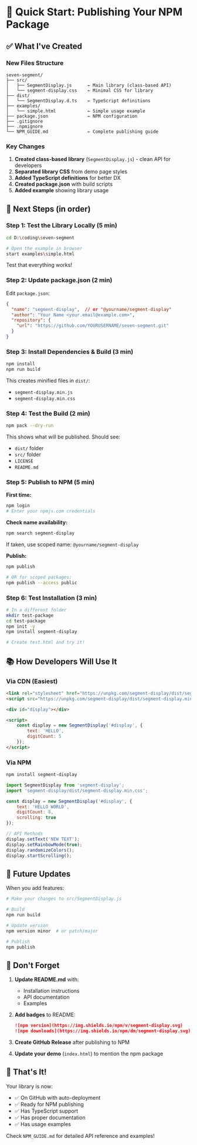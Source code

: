 # 🚀 Quick Start: Publishing Your NPM Package

## ✅ What I've Created

### New Files Structure
```
seven-segment/
├── src/
│   ├── SegmentDisplay.js      ← Main library (class-based API)
│   └── segment-display.css    ← Minimal CSS for library
├── dist/
│   └── SegmentDisplay.d.ts    ← TypeScript definitions
├── examples/
│   └── simple.html            ← Simple usage example
├── package.json               ← NPM configuration
├── .gitignore
├── .npmignore
└── NPM_GUIDE.md               ← Complete publishing guide
```

### Key Changes
1. **Created class-based library** (`SegmentDisplay.js`) - clean API for developers
2. **Separated library CSS** from demo page styles
3. **Added TypeScript definitions** for better DX
4. **Created package.json** with build scripts
5. **Added example** showing library usage

## 🎯 Next Steps (in order)

### Step 1: Test the Library Locally (5 min)
```bash
cd D:\coding\seven-segment

# Open the example in browser
start examples\simple.html
```

Test that everything works!

### Step 2: Update package.json (2 min)
Edit `package.json`:
```json
{
  "name": "segment-display",  // or "@yourname/segment-display"
  "author": "Your Name <your.email@example.com>",
  "repository": {
    "url": "https://github.com/YOURUSERNAME/seven-segment.git"
  }
}
```

### Step 3: Install Dependencies & Build (3 min)
```bash
npm install
npm run build
```

This creates minified files in `dist/`:
- `segment-display.min.js`
- `segment-display.min.css`

### Step 4: Test the Build (2 min)
```bash
npm pack --dry-run
```

This shows what will be published. Should see:
- `dist/` folder
- `src/` folder
- `LICENSE`
- `README.md`

### Step 5: Publish to NPM (5 min)

**First time:**
```bash
npm login
# Enter your npmjs.com credentials
```

**Check name availability:**
```bash
npm search segment-display
```

If taken, use scoped name: `@yourname/segment-display`

**Publish:**
```bash
npm publish

# OR for scoped packages:
npm publish --access public
```

### Step 6: Test Installation (3 min)
```bash
# In a different folder
mkdir test-package
cd test-package
npm init -y
npm install segment-display

# Create test.html and try it!
```

## 📚 How Developers Will Use It

### Via CDN (Easiest)
```html
<link rel="stylesheet" href="https://unpkg.com/segment-display/dist/segment-display.min.css">
<script src="https://unpkg.com/segment-display/dist/segment-display.min.js"></script>

<div id="display"></div>

<script>
    const display = new SegmentDisplay('#display', {
        text: 'HELLO',
        digitCount: 5
    });
</script>
```

### Via NPM
```bash
npm install segment-display
```

```javascript
import SegmentDisplay from 'segment-display';
import 'segment-display/dist/segment-display.min.css';

const display = new SegmentDisplay('#display', {
    text: 'HELLO WORLD',
    digitCount: 8,
    scrolling: true
});

// API Methods
display.setText('NEW TEXT');
display.setRainbowMode(true);
display.randomizeColors();
display.startScrolling();
```

## 🔄 Future Updates

When you add features:
```bash
# Make your changes to src/SegmentDisplay.js

# Build
npm run build

# Update version
npm version minor  # or patch/major

# Publish
npm publish
```

## 📝 Don't Forget

1. **Update README.md** with:
   - Installation instructions
   - API documentation
   - Examples

2. **Add badges** to README:
   ```markdown
   ![npm version](https://img.shields.io/npm/v/segment-display.svg)
   ![npm downloads](https://img.shields.io/npm/dm/segment-display.svg)
   ```

3. **Create GitHub Release** after publishing to NPM

4. **Update your demo** (`index.html`) to mention the npm package

## 🎉 That's It!

Your library is now:
- ✅ On GitHub with auto-deployment
- ✅ Ready for NPM publishing
- ✅ Has TypeScript support
- ✅ Has proper documentation
- ✅ Has usage examples

Check `NPM_GUIDE.md` for detailed API reference and examples!
